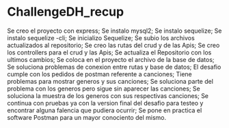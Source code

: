 # ChallengeDH_recup
Se creo el proyecto con express;
Se instalo mysql2;
Se instalo sequelize;
Se instalo sequelize -cli;
Se inicializo Sequelize;
Se subio los archivos actualizados al repositorio;
Se creo las rutas del crud y de las Apis;
Se creo los controllers para el crud y las Apis;
Se actualiza el Repositorio con los ultimos cambios;
Se coloca en el proyecto el archivo de la base de datos;
Se soluciona problemas de conexion entre rutas y base de datos;
El desafio cumple con los pedidos de postman referente a canciones;
Tiene problemas para mostrar generos y sus canciones;
Se soluciona parte del problema con los generos pero sigue sin aparecer las canciones;
Se soluciona la muestra de los generos con sus respectivas canciones;
Se continua con pruebas ya con la version final del desafio para testeo y encontrar alguna falencia que pudiera ocurrir;
Se pone en practica el software Postman para un mayor conociento del mismo.
